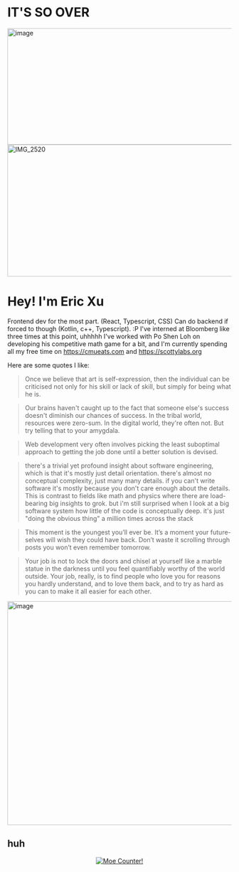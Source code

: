 # IT'S SO OVER 
<img width="910" height="262" alt="image" src="https://github.com/user-attachments/assets/d76bf21a-80c1-40f8-ad85-d08325153bb5" />

<img width="754" height="297" alt="IMG_2520" src="https://github.com/user-attachments/assets/36235769-6599-4437-bcb8-182ee27ce994" />


# Hey! I'm Eric Xu

Frontend dev for the most part. (React, Typescript, CSS) Can do backend if forced to though (Kotlin, c++, Typescript). :P I've interned at Bloomberg like three times at this point, uhhhhh I've worked with Po Shen Loh on developing his competitive math game for a bit, and I'm currently spending all my free time on https://cmueats.com and https://scottylabs.org

Here are some quotes I like:
> Once we believe that art is self-expression, then the individual can be criticised not only for his skill or lack of skill, but simply for being what he is.

> Our brains haven't caught up to the fact that someone else's success doesn't diminish our chances of success. In the tribal world, resources were zero-sum. In the digital world, they're often not. But try telling that to your amygdala.


> Web development very often involves picking the least suboptimal approach to getting the job done until a better solution is devised.

> there's a trivial yet profound insight about software engineering, which is that it's mostly just detail orientation. there's almost no conceptual complexity, just many many details. if you can't write software it's mostly because you don't care enough about the details.
> This is contrast to fields like math and physics where there are load-bearing big insights to grok. but i'm still surprised when I look at a big software system how little of the code is conceptually deep. it's just "doing the obvious thing" a million times across the stack

> This moment is the youngest you’ll ever be. It’s a moment your future-selves will wish they could have back. Don’t waste it scrolling through posts you won’t even remember tomorrow.

> Your job is not to lock the doors and chisel at yourself like a marble statue in the darkness until you feel quantifiably worthy of the world outside. Your job, really, is to find people who love you for reasons you hardly understand, and to love them back, and to try as hard as you can to make it all easier for each other.


<img width="910" height="504" alt="image" src="https://github.com/user-attachments/assets/b16b7630-17e2-4c25-81e6-134ded5b48ff" />


## huh
<p align="center">
  <a href="https://count.getloli.com" target="_blank">
    <img alt="Moe Counter!" src="https://count.getloli.com/@cirex-web?name=cirex-web&theme=booru-lewd&padding=7&offset=0&align=top&scale=2&pixelated=0&darkmode=auto">
  </a>
</p>

